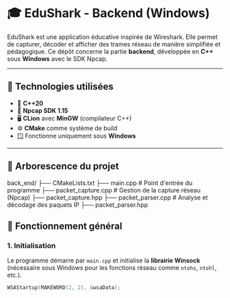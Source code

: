 # 🎓 EduShark - Backend (Windows)

EduShark est une application éducative inspirée de Wireshark. Elle permet de capturer, décoder et afficher des trames réseau de manière simplifiée et pédagogique. Ce dépôt concerne la partie **backend**, développée en **C++** sous **Windows** avec le SDK Npcap.

---

## 🔧 Technologies utilisées

- 🧠 **C++20**
- 🧰 **Npcap SDK 1.15**
- 🖥️ **CLion** avec **MinGW** (compilateur C++)
- ⚙️ **CMake** comme système de build
- 🪟 Fonctionne uniquement sous **Windows**

---

## 📂 Arborescence du projet

back_end/
├── CMakeLists.txt
├── main.cpp # Point d'entrée du programme
├── packet_capture.cpp # Gestion de la capture réseau (Npcap)
├── packet_capture.hpp
├── packet_parser.cpp # Analyse et décodage des paquets IP
├── packet_parser.hpp

## 🚀 Fonctionnement général

### 1. Initialisation

Le programme démarre par `main.cpp` et initialise la **librairie Winsock** (nécessaire sous Windows pour les fonctions réseau comme `ntohs`, `ntohl`, etc.).

```cpp
WSAStartup(MAKEWORD(2, 2), &wsaData);